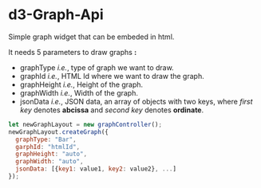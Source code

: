 # d3-Graph-Api

Simple graph widget that can be embeded in html. 

It needs 5 parameters to draw graphs **:**
- graphType *i.e.*, type of graph we want to draw.
- graphId *i.e.*, HTML Id where we want to draw the graph.
- graphHeight *i.e.*, Height of the graph.
- graphWidth *i.e.*, Width of the graph.
- jsonData *i.e.*, JSON data, an array of objects with two keys, where *first key* denotes **abcissa** and *second key* denotes **ordinate**.

```javascript
let newGraphLayout = new graphController();
newGraphLayout.createGraph({
  graphType: "Bar",
  garphId: "htmlId",
  graphHeight: "auto",
  graphWidth: "auto",
  jsonData: [{key1: value1, key2: value2}, ...]
});
```
